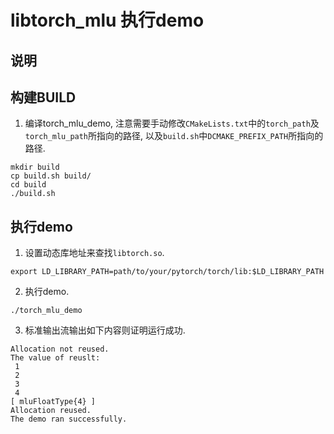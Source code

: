 # libtorch_mlu 执行demo

## 说明

## 构建BUILD

1. 编译torch_mlu_demo, 注意需要手动修改`CMakeLists.txt`中的`torch_path`及`torch_mlu_path`所指向的路径, 以及`build.sh`中`DCMAKE_PREFIX_PATH`所指向的路径.
```
mkdir build
cp build.sh build/
cd build
./build.sh
```

## 执行demo

1. 设置动态库地址来查找`libtorch.so`.
```
export LD_LIBRARY_PATH=path/to/your/pytorch/torch/lib:$LD_LIBRARY_PATH

```
2. 执行demo.
```
./torch_mlu_demo
```
3. 标准输出流输出如下内容则证明运行成功.
```
Allocation not reused.
The value of reuslt:
 1
 2
 3
 4
[ mluFloatType{4} ]
Allocation reused.
The demo ran successfully.
```
